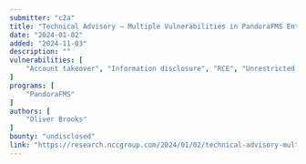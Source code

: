 ```yaml
---
submitter: "c2a"
title: "Technical Advisory – Multiple Vulnerabilities in PandoraFMS Enterprise"
date: "2024-01-02"
added: "2024-11-03"
description: ""
vulnerabilities: [
    "Account takeover", "Information disclosure", "RCE", "Unrestricted file upload", "Stored XSS", "Arbitrary file read", "Local Privilege Escalation", "Path traversal", "DoS", "IDOR", "Hardcoded credentials"
]
programs: [
    "PandoraFMS"
]
authors: [
    "Oliver Brooks"
]
bounty: "undisclosed"
link: "https://research.nccgroup.com/2024/01/02/technical-advisory-multiple-vulnerabilities-in-pandorafms-enterprise/"
---
```




